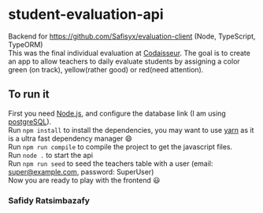 # student-evaluation-api
Backend for https://github.com/Safisyx/evaluation-client (Node, TypeScript, TypeORM)  
This was the final individual evaluation at [Codaisseur](https://codaisseur.com). The goal is to create an app to allow 
teachers to daily evaluate students by assigning a color green (on track), yellow(rather good) or red(need attention). 

## To run it
First you need [Node.js](https://nodejs.org/en/), and configure the database link (I am using [postgreSQL](https://www.postgresql.org/)).  
Run ```npm install``` to install the dependencies, you may want to use [yarn](https://yarnpkg.com/en/) as it is a ultra fast dependency manager :smile:  
Run ```npm run compile``` to compile the project to get the javascript files.  
Run ```node .``` to start the api  
Run ```npm run seed``` to seed the teachers table with a user (email: <super@example.com>, password: SuperUser)  
Now you are ready to play with the frontend :smiley:  
### Safidy Ratsimbazafy
